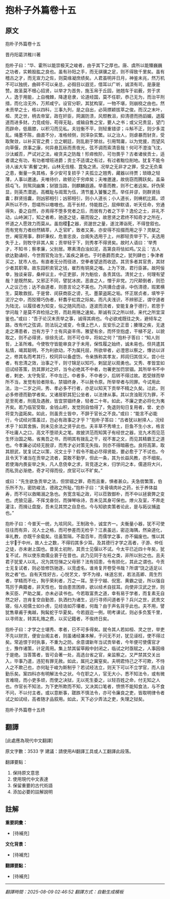 # 抱朴子外篇卷十五

## 原文

抱朴子外篇卷十五

晋丹阳葛洪稚川著

抱朴子曰：“华、霍所以能崇极天之峻者，由乎其下之厚也。唐、虞所以能臻巍巍之功者，实赖股肱之良也。虽有孙阳之手，而无骐骥之足，则不得致千里矣。虽有稽古之才，而无宣力之佐，则莫缘凝庶绩矣。人君虽明并日月，神鉴未兆，然万机不可以独统，曲碎不可以亲总，必徦目以遐览，借耳以广听，诚湏有司，是康是赞。故圣莫不根心招贤，以举才为首务，施玉帛于丘园，驰翘车于岩薮，劳于求人，逸于用能，上自槐棘，降逮皂隶，论道经国，莫不任职，恭己无为，而治平刑措，而化洽无外，万邦咸宁。设官分职，其犹构室，一物不堪，则崩桡之由也。然未贡举之士，格以四科，三事九列，是之自出，必简摽颖拔萃之俊。而汉之末叶，桓、灵之世，柄去帝室，政在奸臣，网漏防溃，风颓教沮，抑清德而扬謟媚，退履道而进多财。力竞成俗，苟得无耻。或输自售之宝，要人之书；或父兄贵显，望门而辟命，低眉膝，以积习而见私。夫铨衡不平，则轻重错谬；斗斛不正，则少多混乱。绳墨不陈，曲直不分，准格倾侧，则滓杂实繁。以之治人，则虐暴而豺贪，受取聚敛，以补买官之费；立之朝廷，则乱剧于棼丝。引用驽庸，以为党援，而望风向草偃，庶事之康，何异悬瓦砾而责夜光，弦不调而索清音哉！何可不澄浊飞沈，沙汰臧否，严试对之法，峻贪夫之防哉！殄瘁攸阶，可勿畏乎？古者诸侯贡士，适者谓之有功，有功者增班进爵；贡士不适谓之有过，有过者黜位削地。犹复不能令诗人谧大车‘素餐’之剌，山林无伐檀、罝兔之贤。况举之无非才之罪，受之无负乘之患，衡量一失其格，多少安可复损乎？夫孤立之翘秀，藏器以待贾；琐碌之轻薄，人事以邀速。夫唯待价，故顿沦于穷瘁矣；夫唯邀速，故佻窃而腾跃矣。盖枭鸱屯飞，则鸳凤幽集；豺狼当路，则麒麟遐遁。举善而教，则不仁者远矣。奸伪荣显，则英杰潜逝。高概耻与阘茸为伍，清节羞入饕餮之贯。举任并谬，则群贤括囊；群贤括囊，则凶邪相引；凶邪相引，则小人道长；小人道长，则梼杌比肩。颂声所以不作，怨嗟所以嗷嗷也。高干长材，恃能胜己，屈伸默语，听天任命，穷通得失，委之自然，亦焉得不堕多党者之后，而居有力者之下乎？逸伦之士，非礼不动，山峙渊汀，知之者希，驰逐之徒，蔽而毁之，故思贤之君终不知奇才之所在，怀道之人愿效力而莫从。虽抱稷𫧯之器，资邈世之量，遂沈滞诣死，不得登叙也。而有党有力者纷然鳞萃，人乏官旷，致者又美，亦安得不拾掇而用之乎？灵献之世，阉官用事，群奸秉权，危害忠良，台阁失选用于上，州郡轻贡举于下。夫选用失于上，则牧守非其人矣；贡举轻于下，则秀孝不得贤矣。故时人语曰：‘举秀才，不知书；察孝廉，父别居。寒素清白浊如泥，高第良将怯如鸡。’又云：‘古人欲达勤诵经，今世图官免治生。’盖疾之甚也。于时悬爵而卖之，犹列肆也；争津者买之，犹市人也。有直者无分而径进，空拳者望途而收迹。其货多者其官贵，其财少者其职卑。故东园积卖官之钱，崔烈有铜臭之嗤。上为下效，君行臣甚。故阿佞幸，独谈亲容，桑梓议主，中正吏部，并为魁侩，各责其估。清贫之士，何理有望哉？是既然矣。又邪正不同，譬犹冰炭。恶直之人，憎于非党。刀尺颠倒者，则恐人之议己也；达不由道者，则患言论之不美也。乃共搆合虚诬，中伤清德，瑕累横生，莫敢救拔。于是曾、闵获商臣之谤，孔、墨蒙盗跖之垢。怀正居贞者，填笮乎泥泞之中，而狡猾巧伪者，轩翥乎虹霓之际矣。而凡夫浅识，不辨邪正，谓守道者为陆沈，以履径者为知变，俗之随风而动，逐波而流者，安能复身于德行，若思于学问哉？是莫不弃检括之劳，而赴用赂之速矣。斯诚有汉之所以倾，来代之所宜深鉴也。”或曰：“吾子论汉末贡举之事，诚得其病也。今必欲戒既往之失，避倾车之路，改有代之弦调，防法玩之或变，令濮上巴人，反安乐之正音；腠理之疾，无退走之滞患者，岂有方乎？士有风姿丰伟，雅望有余，而怀空抱虚，干植不足，以貌取之，则不必得贤，徐徐先试，则不可仓卒，将如之何？”抱朴子答曰：“知人则哲，上圣所难。今使牧守皆能审良才于未用，保性履之始终，诚未易也。但共遣其私情，竭其聪明，不为利欲动，不为属托屈，所欲举者，必澄思以察之，慱访以详之，修其名而考其行，校同异以备虚饬，令亲族称其孝友，邦闾归其信义。尝小仕者，有忠清之效，治事之干，则寸锦足以知巧，剌鼠足以观勇也。又秀、孝皆宜如旧试经答策，防其罪对之奸，当令必绝其不中者，勿署吏加罚禁锢。其所举书不中者，剌史、太守免官，不中左迁。中者多，不中者少，后转不得过故。若受赇而举所不当，发觉有验者除名，禁锢终身，不以赦令原。所举举者与同罪。今试用此法，治一二岁之间，秀、孝必多不行者，亦足以知天下贡举不精之久矣。过此，则必多修德而勤学者矣。又诸居职其犯公坐者，以法律从事。其以贪浊赃污为罪，不足至死者，刑竟及遇赦，皆宜禁锢终身，轻者二十年。如此，不廉之吏必将化为夷齐矣。若乃临官受取，金钱山积，发觉则自恤得了，免退则旬日复用者，曾、史亦将变为盗跖矣。如此，则虽贡士皆中，不辞于官长之不良。”或曰：“能言不必能行，今试经对策虽过，岂必有政事之才乎？”抱朴子答曰：“古者犹以射择人，况经术乎？如其舍旃，则未见余法之贤乎此也。夫丰草不秀塉土，巨鱼不生小水，格言不吐庸人之口，高文不堕顽夫之笔。故披洪范而知箕子有经世之器，览九术而见范生怀治国之略，省夷吾之书，而明其有拨乱之干，视不害之文，而见其精霸王之道也。今孝廉必试经无脱谬，而秀才必对策无失指，则亦不得暗蔽也。良将高第，取其胆武，犹复试之以策，况文士乎？假令不能必尽得贤能，要必愈于了不试也。今且令天下诸当在贡举之流者，莫敢不勤学，但此一条，其为长益风教，亦不细矣。若使海内畏妄举之失，凡人息侥幸之求，背竞逐之末，归学问之本，儒道将大兴，而私货必渐绝，奇才可得而役，庶官可以不旷矣。”

或曰：“先生欲急贡举之法，但禁锢之罪，奇而且重，惧者甚众。夫急辔繁策，伯乐所不为，密防峻法，德政之所耻。”抱朴子曰：“夫骨填肉补之药，长于养体益寿，而不可以救暍溺之急也。务宽含垢之政，可以莅敦御朴，而不中以拯衰弊之变也。虎狼见逼，不挥戈奋剑，而弹琴咏诗，吾未见其身可保也。燎火及室，不奔走灌注，而揖让盘旋，吾未见其焚之自息也。今与知欲卖策者论此，是与跖议捕盗也。”

抱朴子曰：今普天一统，九垓同风，王制政令，诚宜齐一。夫衡量小器，犹不可使往往而有异，况人士之格，而可参差而无检乎？江表虽远，密迩海隅，然染道化，率礼教，亦既千余载矣。往虽暂隔，不盈百年，而儒学之事，亦不偏废也。惟以其土宇𥚹于中州，故人士之数，不得钧其多少耳。及其德行才学之高者，子游、仲任之徒，亦未谢上国也。昔吴土初附，其贡士见偃以不试。今太平已近四十年矣，犹复不试，所以使东南儒业衰于在昔也。此乃见同于左衽之类，非所以别之也。且夫君子犹爱人以礼，况为其恺悌之父母邪？法有招患，令有损化，其此之谓也。今贡士无复试者，则必皆修饬驰逐，以竞虚名，谁肯复开卷受书哉？所谓“饶之适足以败之者”也。自有天性好古，心悦艺文，学不为禄，味道忘贫，若法高卿、周生烈者，学精而不仕，狥乎荣利者，万之一耳。至于宁越、倪宽、黄霸之徒，所以强自笃厉于典籍者，非天性也，皆由患苦困瘁，欲以经术自拔耳。向使非汉武之世，则朱买臣、严助之属，亦未必读书也。今若取富贵之道，幸有易于学者，而复素无自然之好，岂肯复空自勤苦，执洒扫为诸生，远行寻师问道者乎？兵兴之世，武贵文寝，俗人视儒士如仆虏，见经诰如芥壤者，何哉？由于声名背乎此也。夫不用，譬犹售章甫于夷越，狥髯蛇于华夏矣。今若遐迩一例，明考课试，则必多负笈千里，以寻师友，转其礼赂之费，以买记籍者，不俟终日矣。

抱朴子曰：才学之士堪秀、孝者，已不可多得矣。就令其人若如桓、灵之世，举吏不先以财货，便安台阁主者，则虽诸经兼本解，于问无不对，犹见诬枉，使不得过矣。常追恨于时执事，不重为之防。余意谓新年当试贡举者，今年便可使儒官才士，豫作诸策，计足周用。集上禁其留草殿中封闭之，临试之时亟赋之，人事因缘于是绝。当答策者，皆可会著一处，高选台省之官，亲监察之。又严禁其交关出入，毕事乃遣，违犯有罪无赦。如此，属托之冀窒矣。夫明君恃己之不可欺，不恃人之不欺己也，亦何耻于峻为斯制乎？若试经法立，则天下可以不立学官，而人自勤乐矣。案四科亦有明解法令之状。今在职之人，官无大小，悉不知法令，或有微言难晓，而小吏多顽，而使之决狱，无以死生委之，以轻百姓之命，付无知之人也。作官长不知法，为下吏所欺而不知，又决其口笔者，愤愤不能知食法，与不食不问，不以付主者。或以意断事，蹉跌不慎法令，亦可令廉良之吏，皆取明律令者试之如试经，高者随才品叙用。如此，天下必少弄法之吏，失理之狱矣。

抱朴子外篇卷十五终

## 翻譯

[此處應為現代中文翻譯]

原文字數：3533 字
建議：請使用AI翻譯工具或人工翻譯此段落。

翻譯要點：
1. 保持原文意思
2. 使用現代中文表達
3. 保留重要的古代術語
4. 添加必要的註解說明


## 註解

**重要詞彙：**
- [待補充]

**文化背景：**
- [待補充]

**翻譯要點：**
- [待補充]

---
*翻譯時間：2025-08-09 02:46:52*
*翻譯方式：自動生成模板*

